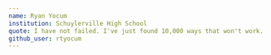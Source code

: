 ```yaml
---
name: Ryan Yocum
institution: Schuylerville High School
quote: I have not failed. I've just found 10,000 ways that won't work. - Thomas A. Edison
github_user: rtyocum
---
```



